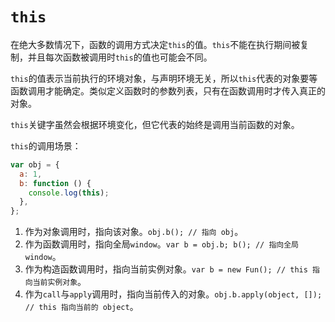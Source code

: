 # `this`

在绝大多数情况下，函数的调用方式决定`this`的值。`this`不能在执行期间被复制，并且每次函数被调用时`this`的值也可能会不同。

`this`的值表示当前执行的环境对象，与声明环境无关，所以`this`代表的对象要等函数调用才能确定。类似定义函数时的参数列表，只有在函数调用时才传入真正的对象。

`this`关键字虽然会根据环境变化，但它代表的始终是调用当前函数的对象。

`this`的调用场景：

```js
var obj = {
  a: 1,
  b: function () {
    console.log(this);
  },
};
```

1. 作为对象调用时，指向该对象。`obj.b(); // 指向 obj`。
2. 作为函数调用时，指向全局`window`。`var b = obj.b; b(); // 指向全局 window`。
3. 作为构造函数调用时，指向当前实例对象。`var b = new Fun(); // this 指向当前实例对象`。
4. 作为`call`与`apply`调用时，指向当前传入的对象。`obj.b.apply(object, []); // this 指向当前的 object`。
